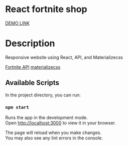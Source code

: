 # React fortnite shop

[DEMO LINK](http://Tsekhmister.github.io/react_fortnite_shop-useContext-/)

# Description

Responsive website using React, API, and Materializecss

  [Fortnite API](https://fortniteapi.io/)
  [materializecss](https://materializecss.com/)

## Available Scripts

In the project directory, you can run:

### `npm start`

Runs the app in the development mode.\
Open [http://localhost:3000](http://localhost:3000) to view it in your browser.

The page will reload when you make changes.\
You may also see any lint errors in the console.

